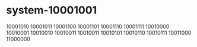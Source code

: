 # system-10001001
10001010 10001011 10001100 10001101 10001110 10001111 10010000 10010001 10010010 10010011 10010011 10010101 10010110 10010111 10011000 11000000
